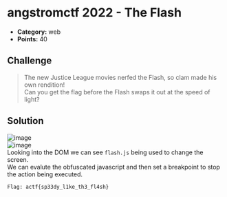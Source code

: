 # angstromctf 2022 - The Flash

* **Category:** web
* **Points:** 40

## Challenge

>The new Justice League movies nerfed the Flash, so clam made his own rendition!</br>
>Can you get the flag before the Flash swaps it out at the speed of light?

## Solution
![image](https://user-images.githubusercontent.com/78451563/166795440-950559f1-d49f-4419-ac98-674fba7187d1.png)</br>
![image](https://user-images.githubusercontent.com/78451563/166801128-acc6732d-631d-4896-bb70-7b86608a9630.png)</br>
Looking into the DOM we can see `flash.js` being used to change the screen.</br>
We can evalute the obfuscated javascript and then set a breakpoint to stop the action being executed.</br>

```
Flag: actf{sp33dy_l1ke_th3_fl4sh}
```
